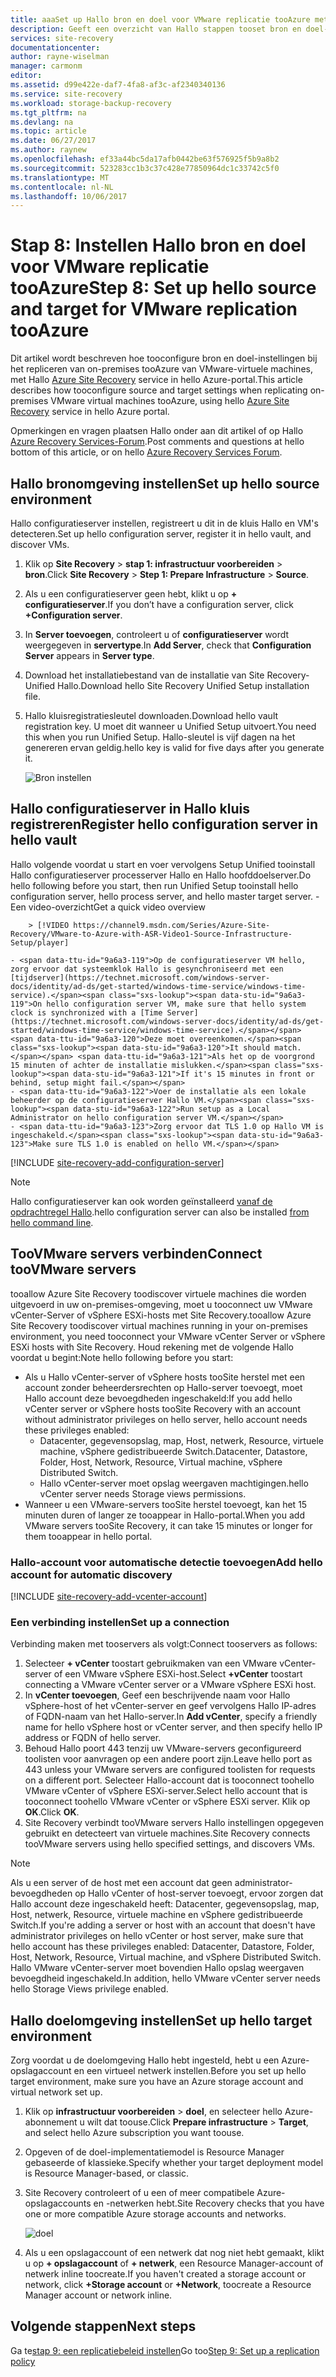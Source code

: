 ```yaml
---
title: aaaSet up Hallo bron en doel voor VMware replicatie tooAzure met Azure Site Recovery | Microsoft Docs
description: Geeft een overzicht van Hallo stappen tooset bron en doel-instellingen opgeven voor de replicatie van virtuele VMware-machines tooAzure opslag met Azure Site Recovery
services: site-recovery
documentationcenter: 
author: rayne-wiselman
manager: carmonm
editor: 
ms.assetid: d99e422e-daf7-4fa8-af3c-af2340340136
ms.service: site-recovery
ms.workload: storage-backup-recovery
ms.tgt_pltfrm: na
ms.devlang: na
ms.topic: article
ms.date: 06/27/2017
ms.author: raynew
ms.openlocfilehash: ef33a44bc5da17afb0442be63f576925f5b9a8b2
ms.sourcegitcommit: 523283cc1b3c37c428e77850964dc1c33742c5f0
ms.translationtype: MT
ms.contentlocale: nl-NL
ms.lasthandoff: 10/06/2017
---
```

# <a name="step-8-set-up-hello-source-and-target-for-vmware-replication-tooazure"></a><span data-ttu-id="9a6a3-103">Stap 8: Instellen Hallo bron en doel voor VMware replicatie tooAzure</span><span class="sxs-lookup"><span data-stu-id="9a6a3-103">Step 8: Set up hello source and target for VMware replication tooAzure</span></span>

<span data-ttu-id="9a6a3-104">Dit artikel wordt beschreven hoe tooconfigure bron en doel-instellingen bij het repliceren van on-premises tooAzure van VMware-virtuele machines, met Hallo [Azure Site Recovery](site-recovery-overview.md) service in hello Azure-portal.</span><span class="sxs-lookup"><span data-stu-id="9a6a3-104">This article describes how tooconfigure source and target settings when replicating on-premises VMware virtual machines tooAzure, using hello [Azure Site Recovery](site-recovery-overview.md) service in hello Azure portal.</span></span>

<span data-ttu-id="9a6a3-105">Opmerkingen en vragen plaatsen Hallo onder aan dit artikel of op Hallo [Azure Recovery Services-Forum](https://social.msdn.microsoft.com/forums/azure/home?forum=hypervrecovmgr).</span><span class="sxs-lookup"><span data-stu-id="9a6a3-105">Post comments and questions at hello bottom of this article, or on hello [Azure Recovery Services Forum](https://social.msdn.microsoft.com/forums/azure/home?forum=hypervrecovmgr).</span></span>


## <a name="set-up-hello-source-environment"></a><span data-ttu-id="9a6a3-106">Hallo bronomgeving instellen</span><span class="sxs-lookup"><span data-stu-id="9a6a3-106">Set up hello source environment</span></span>

<span data-ttu-id="9a6a3-107">Hallo configuratieserver instellen, registreert u dit in de kluis Hallo en VM's detecteren.</span><span class="sxs-lookup"><span data-stu-id="9a6a3-107">Set up hello configuration server, register it in hello vault, and discover VMs.</span></span>

1. <span data-ttu-id="9a6a3-108">Klik op **Site Recovery** > **stap 1: infrastructuur voorbereiden** > **bron**.</span><span class="sxs-lookup"><span data-stu-id="9a6a3-108">Click **Site Recovery** > **Step 1: Prepare Infrastructure** > **Source**.</span></span>
2. <span data-ttu-id="9a6a3-109">Als u een configuratieserver geen hebt, klikt u op **+ configuratieserver**.</span><span class="sxs-lookup"><span data-stu-id="9a6a3-109">If you don’t have a configuration server, click **+Configuration server**.</span></span>
3. <span data-ttu-id="9a6a3-110">In **Server toevoegen**, controleert u of **configuratieserver** wordt weergegeven in **servertype**.</span><span class="sxs-lookup"><span data-stu-id="9a6a3-110">In **Add Server**, check that **Configuration Server** appears in **Server type**.</span></span>
4. <span data-ttu-id="9a6a3-111">Download het installatiebestand van de installatie van Site Recovery-Unified Hallo.</span><span class="sxs-lookup"><span data-stu-id="9a6a3-111">Download hello Site Recovery Unified Setup installation file.</span></span>
5. <span data-ttu-id="9a6a3-112">Hallo kluisregistratiesleutel downloaden.</span><span class="sxs-lookup"><span data-stu-id="9a6a3-112">Download hello vault registration key.</span></span> <span data-ttu-id="9a6a3-113">U moet dit wanneer u Unified Setup uitvoert.</span><span class="sxs-lookup"><span data-stu-id="9a6a3-113">You need this when you run Unified Setup.</span></span> <span data-ttu-id="9a6a3-114">Hallo-sleutel is vijf dagen na het genereren ervan geldig.</span><span class="sxs-lookup"><span data-stu-id="9a6a3-114">hello key is valid for five days after you generate it.</span></span>

   ![Bron instellen](./media/vmware-walkthrough-source-target/set-source2.png)


## <a name="register-hello-configuration-server-in-hello-vault"></a><span data-ttu-id="9a6a3-116">Hallo configuratieserver in Hallo kluis registreren</span><span class="sxs-lookup"><span data-stu-id="9a6a3-116">Register hello configuration server in hello vault</span></span>

<span data-ttu-id="9a6a3-117">Hallo volgende voordat u start en voer vervolgens Setup Unified tooinstall Hallo configuratieserver processerver Hallo en Hallo hoofddoelserver.</span><span class="sxs-lookup"><span data-stu-id="9a6a3-117">Do hello following before you start, then run Unified Setup tooinstall hello configuration server, hello process server, and hello master target server.</span></span>
    - <span data-ttu-id="9a6a3-118">Een video-overzicht</span><span class="sxs-lookup"><span data-stu-id="9a6a3-118">Get a quick video overview</span></span>

        > [!VIDEO https://channel9.msdn.com/Series/Azure-Site-Recovery/VMware-to-Azure-with-ASR-Video1-Source-Infrastructure-Setup/player]

    - <span data-ttu-id="9a6a3-119">Op de configuratieserver VM hello, zorg ervoor dat systeemklok Hallo is gesynchroniseerd met een [tijdserver](https://technet.microsoft.com/windows-server-docs/identity/ad-ds/get-started/windows-time-service/windows-time-service).</span><span class="sxs-lookup"><span data-stu-id="9a6a3-119">On hello configuration server VM, make sure that hello system clock is synchronized with a [Time Server](https://technet.microsoft.com/windows-server-docs/identity/ad-ds/get-started/windows-time-service/windows-time-service).</span></span> <span data-ttu-id="9a6a3-120">Deze moet overeenkomen.</span><span class="sxs-lookup"><span data-stu-id="9a6a3-120">It should match.</span></span> <span data-ttu-id="9a6a3-121">Als het op de voorgrond 15 minuten of achter de installatie mislukken.</span><span class="sxs-lookup"><span data-stu-id="9a6a3-121">If it's 15 minutes in front or behind, setup might fail.</span></span>
    - <span data-ttu-id="9a6a3-122">Voer de installatie als een lokale beheerder op de configuratieserver Hallo VM.</span><span class="sxs-lookup"><span data-stu-id="9a6a3-122">Run setup as a Local Administrator on hello configuration server VM.</span></span>
    - <span data-ttu-id="9a6a3-123">Zorg ervoor dat TLS 1.0 op Hallo VM is ingeschakeld.</span><span class="sxs-lookup"><span data-stu-id="9a6a3-123">Make sure TLS 1.0 is enabled on hello VM.</span></span>


[!INCLUDE [site-recovery-add-configuration-server](../../includes/site-recovery-add-configuration-server.md)]

> [!NOTE]
> <span data-ttu-id="9a6a3-124">Hallo configuratieserver kan ook worden geïnstalleerd [vanaf de opdrachtregel Hallo](http://aka.ms/installconfigsrv).</span><span class="sxs-lookup"><span data-stu-id="9a6a3-124">hello configuration server can also be installed [from hello command line](http://aka.ms/installconfigsrv).</span></span>



## <a name="connect-toovmware-servers"></a><span data-ttu-id="9a6a3-125">TooVMware servers verbinden</span><span class="sxs-lookup"><span data-stu-id="9a6a3-125">Connect tooVMware servers</span></span>

<span data-ttu-id="9a6a3-126">tooallow Azure Site Recovery toodiscover virtuele machines die worden uitgevoerd in uw on-premises-omgeving, moet u tooconnect uw VMware vCenter-Server of vSphere ESXi-hosts met Site Recovery.</span><span class="sxs-lookup"><span data-stu-id="9a6a3-126">tooallow Azure Site Recovery toodiscover virtual machines running in your on-premises environment, you need tooconnect your VMware vCenter Server or vSphere ESXi hosts with Site Recovery.</span></span> <span data-ttu-id="9a6a3-127">Houd rekening met de volgende Hallo voordat u begint:</span><span class="sxs-lookup"><span data-stu-id="9a6a3-127">Note hello following before you start:</span></span>

- <span data-ttu-id="9a6a3-128">Als u Hallo vCenter-server of vSphere hosts tooSite herstel met een account zonder beheerdersrechten op Hallo-server toevoegt, moet Hallo account deze bevoegdheden ingeschakeld:</span><span class="sxs-lookup"><span data-stu-id="9a6a3-128">If you add hello vCenter server or vSphere hosts tooSite Recovery with an account without administrator privileges on hello server, hello account needs these privileges enabled:</span></span>
    - <span data-ttu-id="9a6a3-129">Datacenter, gegevensopslag, map, Host, netwerk, Resource, virtuele machine, vSphere gedistribueerde Switch.</span><span class="sxs-lookup"><span data-stu-id="9a6a3-129">Datacenter, Datastore, Folder, Host, Network, Resource, Virtual machine, vSphere Distributed Switch.</span></span>
    - <span data-ttu-id="9a6a3-130">Hallo vCenter-server moet opslag weergaven machtigingen.</span><span class="sxs-lookup"><span data-stu-id="9a6a3-130">hello vCenter server needs Storage views permissions.</span></span>
- <span data-ttu-id="9a6a3-131">Wanneer u een VMware-servers tooSite herstel toevoegt, kan het 15 minuten duren of langer ze tooappear in Hallo-portal.</span><span class="sxs-lookup"><span data-stu-id="9a6a3-131">When you add VMware servers tooSite Recovery, it can take 15 minutes or longer for them tooappear in hello portal.</span></span>

### <a name="add-hello-account-for-automatic-discovery"></a><span data-ttu-id="9a6a3-132">Hallo-account voor automatische detectie toevoegen</span><span class="sxs-lookup"><span data-stu-id="9a6a3-132">Add hello account for automatic discovery</span></span>

[!INCLUDE [site-recovery-add-vcenter-account](../../includes/site-recovery-add-vcenter-account.md)]

### <a name="set-up-a-connection"></a><span data-ttu-id="9a6a3-133">Een verbinding instellen</span><span class="sxs-lookup"><span data-stu-id="9a6a3-133">Set up a connection</span></span>

<span data-ttu-id="9a6a3-134">Verbinding maken met tooservers als volgt:</span><span class="sxs-lookup"><span data-stu-id="9a6a3-134">Connect tooservers as follows:</span></span>

1. <span data-ttu-id="9a6a3-135">Selecteer **+ vCenter** toostart gebruikmaken van een VMware vCenter-server of een VMware vSphere ESXi-host.</span><span class="sxs-lookup"><span data-stu-id="9a6a3-135">Select **+vCenter** toostart connecting a VMware vCenter server or a VMware vSphere ESXi host.</span></span>
2. <span data-ttu-id="9a6a3-136">In **vCenter toevoegen**, Geef een beschrijvende naam voor Hallo vSphere-host of het vCenter-server en geef vervolgens Hallo IP-adres of FQDN-naam van het Hallo-server.</span><span class="sxs-lookup"><span data-stu-id="9a6a3-136">In **Add vCenter**, specify a friendly name for hello vSphere host or vCenter server, and then specify hello IP address or FQDN of hello server.</span></span>
3. <span data-ttu-id="9a6a3-137">Behoud Hallo poort 443 tenzij uw VMware-servers geconfigureerd toolisten voor aanvragen op een andere poort zijn.</span><span class="sxs-lookup"><span data-stu-id="9a6a3-137">Leave hello port as 443 unless your VMware servers are configured toolisten for requests on a different port.</span></span> <span data-ttu-id="9a6a3-138">Selecteer Hallo-account dat is tooconnect toohello VMware vCenter of vSphere ESXi-server.</span><span class="sxs-lookup"><span data-stu-id="9a6a3-138">Select hello account that is tooconnect toohello VMware vCenter or vSphere ESXi server.</span></span> <span data-ttu-id="9a6a3-139">Klik op **OK**.</span><span class="sxs-lookup"><span data-stu-id="9a6a3-139">Click **OK**.</span></span>
4. <span data-ttu-id="9a6a3-140">Site Recovery verbindt tooVMware servers Hallo instellingen opgegeven gebruikt en detecteert van virtuele machines.</span><span class="sxs-lookup"><span data-stu-id="9a6a3-140">Site Recovery connects tooVMware servers using hello specified settings, and discovers VMs.</span></span>

> [!NOTE]
> <span data-ttu-id="9a6a3-141">Als u een server of de host met een account dat geen administrator-bevoegdheden op Hallo vCenter of host-server toevoegt, ervoor zorgen dat Hallo account deze ingeschakeld heeft: Datacenter, gegevensopslag, map, Host, netwerk, Resource, virtuele machine en vSphere gedistribueerde Switch.</span><span class="sxs-lookup"><span data-stu-id="9a6a3-141">If you're adding a server or host with an account that doesn't have administrator privileges on hello vCenter or host server, make sure that hello account has these privileges enabled: Datacenter, Datastore, Folder, Host, Network, Resource, Virtual machine, and vSphere Distributed Switch.</span></span> <span data-ttu-id="9a6a3-142">Hallo VMware vCenter-server moet bovendien Hallo opslag weergaven bevoegdheid ingeschakeld.</span><span class="sxs-lookup"><span data-stu-id="9a6a3-142">In addition, hello VMware vCenter server needs hello Storage Views privilege enabled.</span></span>


## <a name="set-up-hello-target-environment"></a><span data-ttu-id="9a6a3-143">Hallo doelomgeving instellen</span><span class="sxs-lookup"><span data-stu-id="9a6a3-143">Set up hello target environment</span></span>

<span data-ttu-id="9a6a3-144">Zorg voordat u de doelomgeving Hallo hebt ingesteld, hebt u een Azure-opslagaccount en een virtueel netwerk instellen.</span><span class="sxs-lookup"><span data-stu-id="9a6a3-144">Before you set up hello target environment, make sure you have an Azure storage account and virtual network set up.</span></span>

1. <span data-ttu-id="9a6a3-145">Klik op **infrastructuur voorbereiden** > **doel**, en selecteer hello Azure-abonnement u wilt dat toouse.</span><span class="sxs-lookup"><span data-stu-id="9a6a3-145">Click **Prepare infrastructure** > **Target**, and select hello Azure subscription you want toouse.</span></span>
2. <span data-ttu-id="9a6a3-146">Opgeven of de doel-implementatiemodel is Resource Manager gebaseerde of klassieke.</span><span class="sxs-lookup"><span data-stu-id="9a6a3-146">Specify whether your target deployment model is Resource Manager-based, or classic.</span></span>
3. <span data-ttu-id="9a6a3-147">Site Recovery controleert of u een of meer compatibele Azure-opslagaccounts en -netwerken hebt.</span><span class="sxs-lookup"><span data-stu-id="9a6a3-147">Site Recovery checks that you have one or more compatible Azure storage accounts and networks.</span></span>

   ![doel](./media/vmware-walkthrough-source-target/gs-target.png)
4. <span data-ttu-id="9a6a3-149">Als u een opslagaccount of een netwerk dat nog niet hebt gemaakt, klikt u op **+ opslagaccount** of **+ netwerk**, een Resource Manager-account of netwerk inline toocreate.</span><span class="sxs-lookup"><span data-stu-id="9a6a3-149">If you haven't created a storage account or network, click **+Storage account** or **+Network**, toocreate a Resource Manager account or network inline.</span></span>

## <a name="next-steps"></a><span data-ttu-id="9a6a3-150">Volgende stappen</span><span class="sxs-lookup"><span data-stu-id="9a6a3-150">Next steps</span></span>

<span data-ttu-id="9a6a3-151">Ga te[stap 9: een replicatiebeleid instellen](vmware-walkthrough-replication.md)</span><span class="sxs-lookup"><span data-stu-id="9a6a3-151">Go too[Step 9: Set up a replication policy](vmware-walkthrough-replication.md)</span></span>
